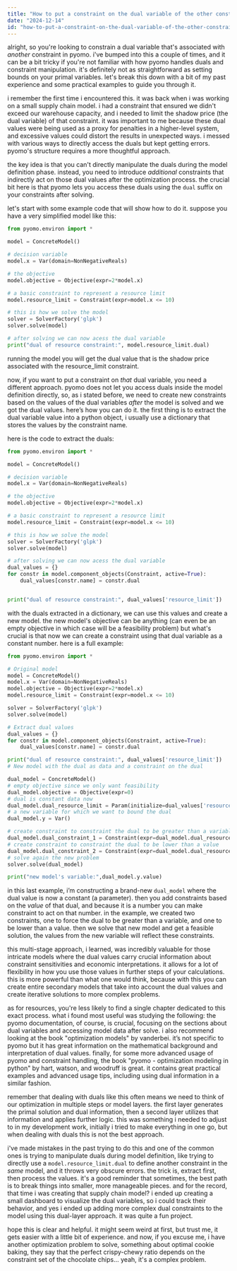 ```yaml
---
title: "How to put a constraint on the dual variable of the other constraint in Pyomo?"
date: "2024-12-14"
id: "how-to-put-a-constraint-on-the-dual-variable-of-the-other-constraint-in-pyomo"
---
```


alright, so you're looking to constrain a dual variable that's associated with *another* constraint in pyomo. i've bumped into this a couple of times, and it can be a bit tricky if you're not familiar with how pyomo handles duals and constraint manipulation. it's definitely not as straightforward as setting bounds on your primal variables. let's break this down with a bit of my past experience and some practical examples to guide you through it.

i remember the first time i encountered this. it was back when i was working on a small supply chain model. i had a constraint that ensured we didn't exceed our warehouse capacity, and i needed to limit the shadow price (the dual variable) of that constraint. it was important to me because these dual values were being used as a proxy for penalties in a higher-level system, and excessive values could distort the results in unexpected ways. i messed with various ways to directly access the duals but kept getting errors. pyomo's structure requires a more thoughtful approach.

the key idea is that you can't directly manipulate the duals during the model definition phase. instead, you need to introduce *additional* constraints that indirectly act on those dual values after the optimization process. the crucial bit here is that pyomo lets you access these duals using the `dual` suffix on your constraints after solving.

let's start with some example code that will show how to do it. suppose you have a very simplified model like this:

```python
from pyomo.environ import *

model = ConcreteModel()

# decision variable
model.x = Var(domain=NonNegativeReals)

# the objective
model.objective = Objective(expr=2*model.x)

# a basic constraint to represent a resource limit
model.resource_limit = Constraint(expr=model.x <= 10)

# this is how we solve the model
solver = SolverFactory('glpk')
solver.solve(model)

# after solving we can now acess the dual variable
print("dual of resource constraint:", model.resource_limit.dual)

```

running the model you will get the dual value that is the shadow price associated with the resource_limit constraint.

now, if you want to put a constraint on *that* dual variable, you need a different approach. pyomo does not let you access duals inside the model definition directly, so, as i stated before, we need to create new constraints based on the values of the dual variables *after* the model is solved and we got the dual values. here’s how you can do it. the first thing is to extract the dual variable value into a python object, i usually use a dictionary that stores the values by the constraint name.

here is the code to extract the duals:

```python
from pyomo.environ import *

model = ConcreteModel()

# decision variable
model.x = Var(domain=NonNegativeReals)

# the objective
model.objective = Objective(expr=2*model.x)

# a basic constraint to represent a resource limit
model.resource_limit = Constraint(expr=model.x <= 10)

# this is how we solve the model
solver = SolverFactory('glpk')
solver.solve(model)

# after solving we can now acess the dual variable
dual_values = {}
for constr in model.component_objects(Constraint, active=True):
    dual_values[constr.name] = constr.dual


print("dual of resource constraint:", dual_values['resource_limit'])

```

with the duals extracted in a dictionary, we can use this values and create a new model. the new model's objective can be anything (can even be an empty objective in which case will be a feasibility problem) but what's crucial is that now we can create a constraint using that dual variable as a constant number. here is a full example:

```python
from pyomo.environ import *

# Original model
model = ConcreteModel()
model.x = Var(domain=NonNegativeReals)
model.objective = Objective(expr=2*model.x)
model.resource_limit = Constraint(expr=model.x <= 10)

solver = SolverFactory('glpk')
solver.solve(model)

# Extract dual values
dual_values = {}
for constr in model.component_objects(Constraint, active=True):
    dual_values[constr.name] = constr.dual

print("dual of resource constraint:", dual_values['resource_limit'])
# New model with the dual as data and a constraint on the dual

dual_model = ConcreteModel()
# empty objective since we only want feasibility 
dual_model.objective = Objective(expr=0)
# dual is constant data now
dual_model.dual_resource_limit = Param(initialize=dual_values['resource_limit'])
# a new variable for which we want to bound the dual
dual_model.y = Var()

# create constraint to constraint the dual to be greater than a variable
dual_model.dual_constraint_1 = Constraint(expr=dual_model.dual_resource_limit >= dual_model.y)
# create constraint to constraint the dual to be lower than a value
dual_model.dual_constraint_2 = Constraint(expr=dual_model.dual_resource_limit <= 3)
# solve again the new problem
solver.solve(dual_model)

print("new model's variable:",dual_model.y.value)

```

in this last example, i’m constructing a brand-new `dual_model` where the dual value is now a constant (a parameter). then you add constraints based on the *value* of that dual, and because it is a number you can make constraint to act on that number. in the example, we created two constraints, one to force the dual to be greater than a variable, and one to be lower than a value. then we solve that new model and get a feasible solution, the values from the new variable will reflect these constraints.

this multi-stage approach, i learned, was incredibly valuable for those intricate models where the dual values carry crucial information about constraint sensitivities and economic interpretations. it allows for a lot of flexibility in how you use those values in further steps of your calculations. this is more powerful than what one would think, because with this you can create entire secondary models that take into account the dual values and create iterative solutions to more complex problems.

as for resources, you're less likely to find a single chapter dedicated to this exact process. what i found most useful was studying the following: the pyomo documentation, of course, is crucial, focusing on the sections about dual variables and accessing model data after solve. i also recommend looking at the book "optimization models" by vanderbei. it’s not specific to pyomo but it has great information on the mathematical background and interpretation of dual values. finally, for some more advanced usage of pyomo and constraint handling, the book "pyomo - optimization modeling in python" by hart, watson, and woodruff is great. it contains great practical examples and advanced usage tips, including using dual information in a similar fashion.

remember that dealing with duals like this often means we need to think of our optimization in multiple steps or model layers. the first layer generates the primal solution and dual information, then a second layer utilizes that information and applies further logic. this was something i needed to adjust to in my development work, initially i tried to make everything in one go, but when dealing with duals this is not the best approach.

i've made mistakes in the past trying to do this and one of the common ones is trying to manipulate duals during model definition, like trying to directly use a `model.resource_limit.dual` to define another constraint in the *same* model, and it throws very obscure errors. the trick is, extract first, then process the values. it's a good reminder that sometimes, the best path is to break things into smaller, more manageable pieces. and for the record, that time i was creating that supply chain model? i ended up creating a small dashboard to visualize the dual variables, so i could track their behavior, and yes i ended up adding more complex dual constraints to the model using this dual-layer approach. it was quite a fun project.

hope this is clear and helpful. it might seem weird at first, but trust me, it gets easier with a little bit of experience. and now, if you excuse me, i have another optimization problem to solve, something about optimal cookie baking, they say that the perfect crispy-chewy ratio depends on the constraint set of the chocolate chips... yeah, it's a complex problem.
